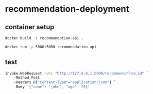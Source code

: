 # recommendation-deployment
## container setup
```sh
docker build -t recommendation-api . 
```

```sh
docker run -p 5000:5000 recommendation-api
```

## test
```sh
Invoke-WebRequest -Uri "http://127.0.0.1:5000/recommend/from_id" `
    -Method Post `
    -Headers @{"Content-Type"="application/json"} `
    -Body '{"name": "john", "age": 25}'
```